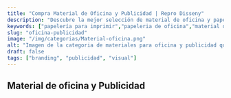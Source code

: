 ```yaml
---
title: "Compra Material de Oficina y Publicidad | Repro Disseny"
description: "Descubre la mejor selección de material de oficina y papelería personalizada. Calidad garantizada en impresión y publicidad. ¡Solicita presupuesto!"
keywords: ["papelería para imprimir","papeleria de oficina","material de oficina online","carpetas oficina","productos de oficina","Material publicitario","Impresión publicitaria"]
slug: "oficina-publicidad"
image: "/img/categorias/Material-oficina.png"
alt: "Imagen de la categoria de materiales para oficina y publicidad que fabrica Repro Disseny"
draft: false
tags: ["branding", "publicidad", "visual"]
---
```


## Material de oficina y Publicidad